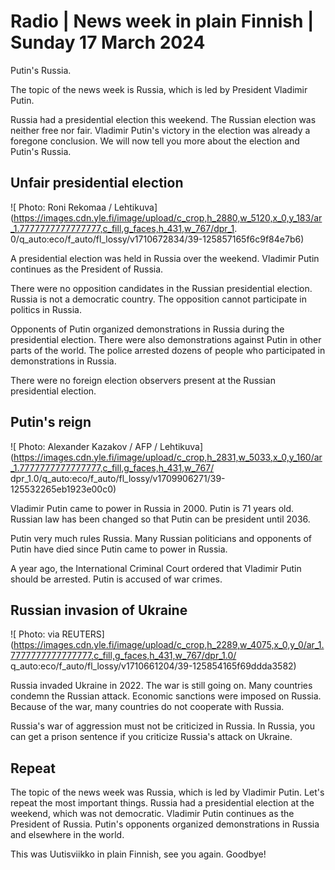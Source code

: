 # Radio \| News week in plain Finnish \| Sunday 17 March 2024

Putin's Russia.

The topic of the news week is Russia, which is led by President Vladimir Putin.

Russia had a presidential election this weekend. The Russian election was neither free nor fair. Vladimir Putin's victory in the election was already a foregone conclusion. We will now tell you more about the election and Putin's Russia.

## Unfair presidential election

![ Photo: Roni Rekomaa / Lehtikuva](https://images.cdn.yle.fi/image/upload/c_crop,h_2880,w_5120,x_0,y_183/ar_1.7777777777777777,c_fill,g_faces,h_431,w_767/dpr_1. 0/q_auto:eco/f_auto/fl_lossy/v1710672834/39-125857165f6c9f84e7b6)

A presidential election was held in Russia over the weekend. Vladimir Putin continues as the President of Russia.

There were no opposition candidates in the Russian presidential election. Russia is not a democratic country. The opposition cannot participate in politics in Russia.

Opponents of Putin organized demonstrations in Russia during the presidential election. There were also demonstrations against Putin in other parts of the world. The police arrested dozens of people who participated in demonstrations in Russia.

There were no foreign election observers present at the Russian presidential election.

## Putin's reign

![ Photo: Alexander Kazakov / AFP / Lehtikuva](https://images.cdn.yle.fi/image/upload/c_crop,h_2831,w_5033,x_0,y_160/ar_1.7777777777777777,c_fill,g_faces,h_431,w_767/ dpr_1.0/q_auto:eco/f_auto/fl_lossy/v1709906271/39-125532265eb1923e00c0)

Vladimir Putin came to power in Russia in 2000. Putin is 71 years old. Russian law has been changed so that Putin can be president until 2036.

Putin very much rules Russia. Many Russian politicians and opponents of Putin have died since Putin came to power in Russia.

A year ago, the International Criminal Court ordered that Vladimir Putin should be arrested. Putin is accused of war crimes.

## Russian invasion of Ukraine

![ Photo: via REUTERS](https://images.cdn.yle.fi/image/upload/c_crop,h_2289,w_4075,x_0,y_0/ar_1.7777777777777777,c_fill,g_faces,h_431,w_767/dpr_1.0/ q_auto:eco/f_auto/fl_lossy/v1710661204/39-125854165f69ddda3582)

Russia invaded Ukraine in 2022. The war is still going on. Many countries condemn the Russian attack. Economic sanctions were imposed on Russia. Because of the war, many countries do not cooperate with Russia.

Russia's war of aggression must not be criticized in Russia. In Russia, you can get a prison sentence if you criticize Russia's attack on Ukraine.

## Repeat

The topic of the news week was Russia, which is led by Vladimir Putin. Let's repeat the most important things. Russia had a presidential election at the weekend, which was not democratic. Vladimir Putin continues as the President of Russia. Putin's opponents organized demonstrations in Russia and elsewhere in the world.

This was Uutisviikko in plain Finnish, see you again. Goodbye!

